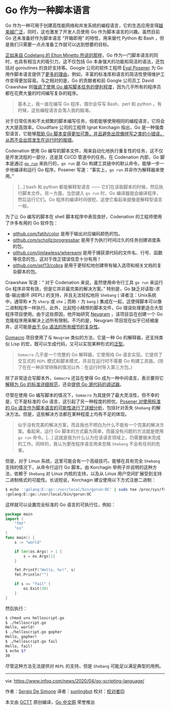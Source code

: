 # Go 作为一种脚本语言
Go 作为一种可用于创建高性能网络和并发系统的编程语言，它的生态应用变得[越来越广泛](https://blog.golang.org/survey2019-results)，同时，这也激发了开发人员使用 Go 作为脚本语言的兴趣。虽然目前 Go 还未准备好作为脚本语言 “开箱即用” 的特性，用来替代 Python 和 Bash ，但是我们只需要一点点准备工作就可以达到想要的目标。

[正如来自 Codelang 的 Elton Minetto 所说的那样](https://dev.to/codenation/using-golang-as-a-scripting-language-jl2)，Go 作为一门脚本语言的同时，也具有相当大的吸引力，这不仅包括 Go 本身强大的功能和简洁的语法，还包括对 goroutines 的良好支持等。Google 公司的软件工程师 [Eyal Posener](https://posener.github.io/about/) 为 Go 用作脚本语言提供了[更多的理由](https://gist.github.com/posener/73ffd326d88483df6b1cb66e8ed1e0bd)，例如，丰富的标准库和语言的简洁性使得维护工作变得更加容易。与之相对的是，Go 的贡献者和前 Google 公司员工 David Crawshaw 则[强调了使用 Go 编写脚本任务的便利程度](https://news.ycombinator.com/item?id=15623106)，因为几乎所有的程序员都在花费大量的时间编写复杂的程序。

>基本上，我一直在编写 Go 程序，偶尔会写写 Bash、perl 和 python 。有时候，这些编程语言会落入我的脑海。

对于日常任务和不太频繁的脚本编写任务，倘若能够使用相同的编程语言，它将会大大提高效率。Cloudflare 公司的工程师 Ignat Korchagin 指出，Go 是一种强类型语言，它能够[帮助 Go 脚本变得更加可靠，并且避免出现像拼写之类的小错误，从而不会出现发生在运行时的报错](https://blog.cloudflare.com/using-go-as-a-scripting-language-in-linux/)。

Codenation 使用 Go 编写的脚本文件，用来自动化地执行重复性的任务，这不仅是开发流程的一部分，还是其 CI/CD 管道中的任务。在 Codenation 内部，Go 脚本是通过 [`go run`](https://golang.org/cmd/go/#hdr-Compile_and_run_Go_program) 来执行的，`go run` 是 Go 构建工具链中的默认命令，能够一步一步地编译和运行 Go 程序。Posener 写道：“事实上，`go run` 并非作为解释器来使用。”

>[...] bash 和 python 都是解释型语言 —— 它们在读取脚本的时候，然后执行脚本文件。另一方面，当您键入 `go run` 时，Go 编译器就会编译程序，然后运行它们。Go 程序的编译时间很短，这使它看起来就像是解释型语言一般。

为了让 Go 编写的脚本在 shell 脚本程序中表现良好，Codenation 的工程师使用了许多有用的 Go 软件包：

- [github.com/fatih/color](https://github.com/fatih/color) 是用于输出对应编码颜色的包。
- [github.com/schollz/progressbar](https://github.com/schollz/progressbar) 是用于为执行时间过久的任务创建进度条的包。
- [github.com/jimlawless/whereami](https://github.com/jimlawless/whereami) 是用于捕获源代码的文件名、行号、函数等信息的包，这对于改正错误信息十分有用！
- [github.com/spf13/cobra](https://github.com/spf13/cobra) 是用于更轻松地创建带有输入选项和相关文档的复杂脚本的包。

 Crawshaw 写道：“ 对于 Codenation 来说，虽然使用命令行工具 `go run` 来运行 Go 程序非常有效，但是它并非最完美的解决方案。” 特别是，Go 缺乏对读取-求值-输出循环 (REPL) 的支持，并且无法轻松地将 `Shebang` ( 译者注：Unix系统中，通常称 `#` 为 `sharp` 或 `she`；而称 `!` 为 `bang` ) 集成在一起，这使得脚本可以像二进制程序一样执行。此外，比起短小精悍的脚本文件，Go 错误处理更适合大型程序项目使用。由于这些原因，他开始研究 [Neugram](https://github.com/neugram/ng) ，该项目旨在创建一个 Go 克隆程序用来解决上述所有限制。不巧的是，Neugram 项目现在似乎已经被废弃，这可能是[由于 Go 语法的所有细节的复杂性](https://news.ycombinator.com/item?id=15623244)。

[Gomacro](https://github.com/cosmos72/gomacro) 项目使用了与 `Neugram` 类似的方法，它是一种 Go 的解释器，还支持类似 Lisp 的宏，既可以生成代码，又可以实现某种形式的[泛型](https://github.com/cosmos72/gomacro#generics)。

>`Gomacro` 几乎是一个完整的 Go 解释器，它使用纯 Go 语言实现。它提供了交互式的 `REPL` 模式和脚本模式，并且在运行时不需要 Go 构建工具链。(除了在在一种非常特殊的情况以外：在运行时导入第三方包。)

除了非常适合写脚本外，`Gomacro` 还旨在使得 Go 成为一种中间语言，表示要将它[解释为 Go 的标准详细规范](https://github.com/cosmos72/gomacro/blob/master/doc/code_generation.pdf)，还会[提供 Go 源代码的调试器](https://github.com/cosmos72/gomacro#debugger)。

尽管在使用 Go 编写脚本的情况下，`Gomacro` 为其提供了最大灵活性，但不幸的是，它不是标准的 Go 语言，这引起了另一种程度的担忧。[Posener 对使用标准的 Go 语言作为脚本语言的可能性进行了详细分析](https://gist.github.com/posener/73ffd326d88483df6b1cb66e8ed1e0bd)，包括针对丢失 `Shebang` 的解决方法。但是，这些解决方法都在某种程度上均有不足的体现。

>似乎没有完美的解决方案，而且我也不明白为什么不能有一个完美的解决方案。看起来，运行 Go 脚本的方式最为简单，而最没有问题的方法就是使用 `go run` 命令。[...] 这就是我为什么认为在该语言领域上，仍需要做未完成的工作。同样的，我认为更改程序语言用来忽略 `Shebang` 不会有任何的危害。

但是，对于 Linux 系统，这里可能会有一个高级技巧，能够在具有完全 `Shebang` 支持的情况下，从命令行运行 Go 脚本。由 Korchagin 举例子并说明的这种方法，依赖于 `Shebang` 对 Linux 内核的支持，以及从 Linux 用户空间扩展受到支持二进制格式的可能性。长话短说，Korchagin 建议使用以下方式注册二进制：

```bash
$ echo ':golang:E::go::/usr/local/bin/gorun:OC' | sudo tee /proc/sys/fs/binfmt_misc/register
:golang:E::go::/usr/local/bin/gorun:OC
```

这样就可以设置完全标准的 Go 语言的可执行位，例如：

```Go
package main
import (
    "fmt"
    "os"
)
func main() {
    s := "world"

    if len(os.Args) > 1 {
        s = os.Args[1]
    }

    fmt.Printf("Hello, %v!", s)
    fmt.Println("")

    if s == "fail" {
        os.Exit(30)
    }
}
```

然后执行：

```bash
$ chmod u+x helloscript.go
$ ./helloscript.go
Hello, world!
$ ./helloscript.go gopher
Hello, gopher!
$ ./helloscript.go fail
Hello, fail!
$ echo $?
30
```

尽管这种方法无法提供对 `REPL` 的支持，但是 `Shebang` 可能足以满足典型的用例。

---
via: https://www.infoq.com/news/2020/04/go-scripting-language/

作者：[Sergio De Simone](https://www.infoq.com/profile/Sergio-De-Simone/)
译者：[sunlingbot](https://github.com/sunlingbot)
校对：[校对者ID](https://github.com/校对者ID)

本文由 [GCTT](https://github.com/studygolang/GCTT) 原创编译，[Go 中文网](https://studygolang.com/) 荣誉推出
